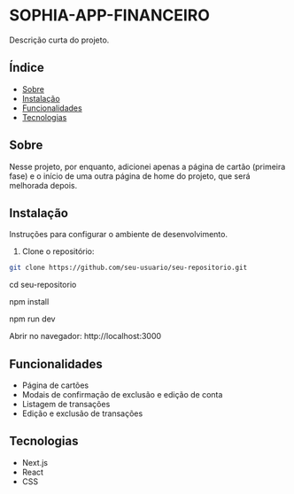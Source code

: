 # SOPHIA-APP-FINANCEIRO

Descrição curta do projeto.

## Índice

- [Sobre](#sobre)
- [Instalação](#instalação)
- [Funcionalidades](#funcionalidades)
- [Tecnologias](#tecnologias)

## Sobre

Nesse projeto, por enquanto, adicionei apenas a página de cartão (primeira fase) e o início de uma outra página de home do projeto, que será melhorada depois.

## Instalação

Instruções para configurar o ambiente de desenvolvimento.

1. Clone o repositório:

```bash
git clone https://github.com/seu-usuario/seu-repositorio.git
```
cd seu-repositorio

npm install

npm run dev

Abrir no navegador: http://localhost:3000
## Funcionalidades

- Página de cartões
- Modais de confirmação de exclusão e edição de conta
- Listagem de transações
- Edição e exclusão de transações

## Tecnologias
- Next.js
- React
- CSS
